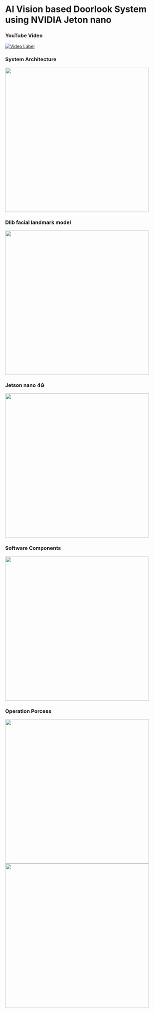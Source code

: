 # AI Vision based Doorlook System using NVIDIA Jeton nano

### YouTube Video 

[![Video Label](http://img.youtube.com/vi/MCyqEKgJDNA/0.jpg)](https://youtu.be/MCyqEKgJDNA)

### System Architecture
<img width="461" src="https://user-images.githubusercontent.com/1857075/152360432-131465a8-752a-4b17-9e61-1b71da00fa88.jpg">

### Dlib facial landmark model
<img width="461" src="https://user-images.githubusercontent.com/1857075/152357066-42de7774-d39b-4259-bba3-cd63a3bfbb92.png">

### Jetson nano 4G
<img width="461" src="https://user-images.githubusercontent.com/1857075/152357071-6658b189-58d9-40fb-a57b-d0ed2efac824.png">

### Software Components
<img width="461" src="https://user-images.githubusercontent.com/1857075/152357077-8e7b6bea-816a-42e2-a942-620380a00f6b.png">

### Operation Porcess
<img width="461" src="https://user-images.githubusercontent.com/1857075/152359759-a1d1e4d7-9992-4dff-bd40-01c706d258e6.jpg">

<img width="461" src="https://user-images.githubusercontent.com/1857075/152359779-e095d81f-8ceb-4e89-8af0-5daf0af536e1.jpg">
